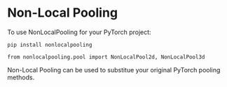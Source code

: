 # Non-Local Pooling

To use NonLocalPooling for your PyTorch project:

```
pip install nonlocalpooling
```

```
from nonlocalpooling.pool import NonLocalPool2d, NonLocalPool3d
```

Non-Local Pooling can be used to substitue your original PyTorch pooling methods.
